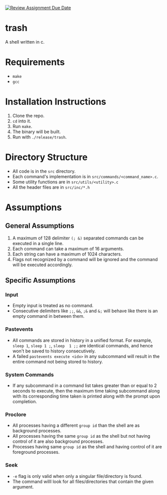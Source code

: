[![Review Assignment Due Date](https://classroom.github.com/assets/deadline-readme-button-24ddc0f5d75046c5622901739e7c5dd533143b0c8e959d652212380cedb1ea36.svg)](https://classroom.github.com/a/76mHqLr5)
# trash

A shell written in c.

# Requirements
- `make`
- `gcc`

# Installation Instructions
1. Clone the repo.
2. `cd` into it.
3. Run `make`.
4. The binary will be built. 
5. Run with `./release/trash`.

# Directory Structure
- All code is in the `src` directory.
- Each command's implementation is in `src/commands/<command_name>.c`.
- Some utility functions are in `src/utils/<utility>.c`
- All the header files are in `src/inc/*.h`

# Assumptions

## General Assumptions
1. A maximum of 128 delimiter `(; &)` separated commands can be executed in a single line.
2. Each command can take a maximum of 16 arguments.
3. Each string can have a maximum of 1024 characters.
4. Flags not recognized by a command will be ignored and the command will be executed accordingly.

## Specific Assumptions
### Input
- Empty input is treated as no command.
- Consecutive delimiters like `;;`, `&&`, `;&` and `&;` will behave like there is an empty command in between them.

### Pastevents
- All commands are stored in history in a unified format. For example, `sleep 1`, `sleep 1 ;`, `sleep  1 ;;` are identical commands, and hence won't be saved to history consecutively.
- A failed `pastevents execute <idx>` in any subcommand will result in the entire command not being stored to history.

### System Commands
- If any subcommand in a command list takes greater than or equal to 2 seconds to execute, then the maximum time taking subcommand along with its corresponding time taken is printed along with the prompt upon completion.

### Proclore
- All processes having a different `group id` than the shell are as background processes.
- All processes having the same `group id` as the shell but not having control of it are also background processes.
- Processes having same `group id` as the shell and having control of it are foreground processes.

### Seek
- `-e` flag is only valid when only a singular file/directory is found.
- The command willl look for all files/directories that contain the given argument.